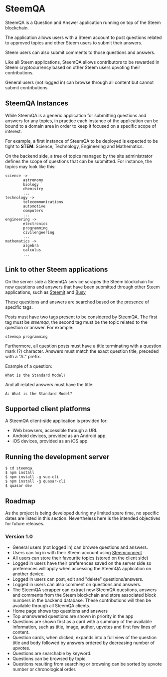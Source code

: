 # SteemQA
SteemQA is a Question and Answer application running on top of the Steem blockchain.

The application allows users with a Steem account to post questions related to approved topics and other Steem users to submit their answers.

Steem users can also submit comments to those questions and answers.

Like all Steem applications, SteemQA allows contributors to be rewarded in Steem cryptocurrency based on other Steem users upvoting their contributions.

General users (not logged in) can  browse through all content but cannot submit contributions.

## SteemQA Instances
While SteemQA is a generic application for submitting questions and answers for any topics, in practice each instance of the application can be bound to a domain area in order to keep it focused on a specific scope of interest.

For example, a first instance of SteemQA to be deployed is expected to be tight to **STEM**: Science, Technology, Engineering and Mathematics.

On the backend side, a tree of topics managed by the site administrator defines the scope of questions that can be submitted. For instance, the topics may look like this:
```console
science ->
        astronomy
        biology
        chemistry
        ...
technology ->
        telecommunications
        automotive
        computers
        ...
engineering ->
        electronics
        programming
        civilengeering
        ...
mathematics ->
        algebra
        calculus
        ...
```

## Link to other Steem applications
On the server side a SteemQA service scrapes the Steem blockchain for new questions and answers that have been submitted through other Steem applications, such as [Steemit](https://steemit.com) and [Busy](https://busy.org)

These questions and answers are searched based on the presence of specific tags.

Posts must have two tags present to be considered by SteemQA.
The first tag must be *steemqa*, the second tag must be the topic related to the question or answer.
For example:
```
steemqa programming
```

Furthermore, all question posts must have a title terminating with a question mark (?) character.
Answers must match the exact question title, preceded with a "A:" prefix.

Example of a question:
```
What is the Standard Model?
```
And all related answers must have the title:
```
A: What is the Standard Model?
```

## Supported client platforms
A SteemQA client-side application is provided for:
* Web browsers, accessible through a URL
* Android devices, provided as an Android app.
* iOS devices, provided as an iOS app.

## Running the development server
```
$ cd steemqa
$ npm install
$ npm install -g vue-cli
$ npm install -g quasar-cli
$ quasar dev

```

## Roadmap
As the project is being developed during my limited spare time, no specific dates are listed in this section.
Nevertheless here is the intended objectives for future releases.


### Version 1.0
* General users (not logged in) can browse questions and answers.
* Users can log in with their Steem account using [Steemconnect](https://steemconnect.com/)
* All users can store their favourite topics (stored on the client side)
* Logged in users have their preferences saved on the server side so preferences will apply when accessing the SteemQA application on another device.
* Logged in users can post, edit and "delete" questions/answers.
* Logged in users can also comment on questions and answers.
* The SteemQA scrapper can extract new SteemQA questions, answers and comments from the Steem blockchain and store associated block numbers in the backend database. These contributions will then be available through all SteemQA clients.
* Home page shows top questions and answers
* Top unanswered questions are shown in priority in the app
* Questions are shown first as a card with a summary of the available information, such as title, image, author, upvotes and first few lines of content.
* Question cards, when clicked, expands into a full view of the question title and body followed by answers ordered by decreasing number of upvotes.
* Questions are searchable by keyword.
* Questions can be browsed by topic.
* Questions resulting from searching or browsing can be sorted by upvote number or chronological order.
